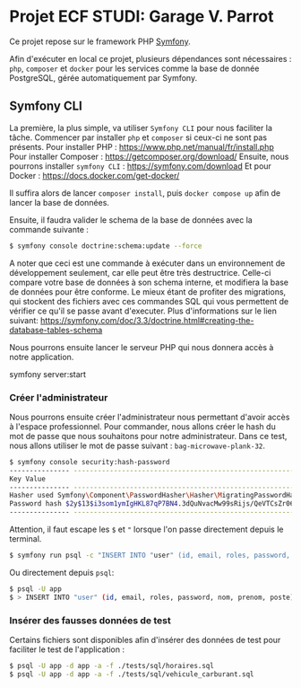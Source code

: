 # Projet ECF STUDI: Garage V. Parrot

Ce projet repose sur le framework PHP [Symfony](https://symfony.com).

Afin d'exécuter en local ce projet, plusieurs dépendances sont nécessaires : `php`, `composer` et `docker` pour les services comme la base de donnée PostgreSQL, gérée automatiquement par Symfony.

## Symfony CLI
La première, la plus simple, va utiliser `Symfony CLI` pour nous faciliter la tâche. Commencer par installer `php` et `composer` si ceux-ci ne sont pas présents.
Pour installer PHP : https://www.php.net/manual/fr/install.php
Pour installer Composer : https://getcomposer.org/download/
Ensuite, nous pourrons installer `symfony CLI` : https://symfony.com/download
Et pour Docker : https://docs.docker.com/get-docker/

Il suffira alors de lancer `composer install`, puis `docker compose up` afin de lancer la base de données.

Ensuite, il faudra valider le schema de la base de données avec la commande suivante :
```bash
$ symfony console doctrine:schema:update --force
```

A noter que ceci est une commande à exécuter dans un environnement de développement seulement, car elle peut être très destructrice.
Celle-ci compare votre base de données à son schema interne, et modifiera la base de données pour être conforme.
Le mieux étant de profiter des migrations, qui stockent des fichiers avec ces commandes SQL qui vous permettent de vérifier ce qu'il se passe avant d'executer.
Plus d'informations sur le lien suivant: https://symfony.com/doc/3.3/doctrine.html#creating-the-database-tables-schema

Nous pourrons ensuite lancer le serveur PHP qui nous donnera accès à notre application.

symfony server:start


### Créer l'administrateur
Nous pourrons ensuite créer l'administrateur nous permettant d'avoir accès à l'espace professionnel.
Pour commander, nous allons créer le hash du mot de passe que nous souhaitons pour notre administrateur.
Dans ce test, nous allons utiliser le mot de passe suivant : `bag-microwave-plank-32`.

```bash
$ symfony console security:hash-password
--------------- -----------------------------------------------------------------
Key Value
--------------- -----------------------------------------------------------------
Hasher used Symfony\Component\PasswordHasher\Hasher\MigratingPasswordHasher
Password hash $2y$13$i3som1ymIgHKL87qP7BN4.3dQuNvacMw99sRijs/QeVTCsZr06tmK
--------------- -----------------------------------------------------------------
```

Attention, il faut escape les `$` et `"` lorsque l'on passe directement depuis le terminal.
```bash
$ symfony run psql -c "INSERT INTO "user" (id, email, roles, password, nom, prenom, poste) VALUES (nextval('user_id_seq'), 'vincent@garageparrot.fr', '[\"ROLE_ADMIN\"]', '\$2y\$13\$XKW5tG4NoIXSLzgCy6B1w.EmXecq8InSoSlXDjJt2DA74Ugt5HHYi', 'PARROT', 'Vincent', 'Directeur')"
```
Ou directement depuis `psql`:
```bash
$ psql -U app
$ > INSERT INTO "user" (id, email, roles, password, nom, prenom, poste) VALUES (nextval('user_id_seq'), 'vincent@garageparrot.fr', '["ROLE_ADMIN"]', '$2y$13$XKW5tG4NoIXSLzgCy6B1w.EmXecq8InSoSlXDjJt2DA74Ugt5HHYi', 'PARROT', 'Vincent', 'Directeur');
```

### Insérer des fausses données de test

Certains fichiers sont disponibles afin d'insérer des données de test pour faciliter le test de l'application :
```bash
$ psql -U app -d app -a -f ./tests/sql/horaires.sql
$ psql -U app -d app -a -f ./tests/sql/vehicule_carburant.sql
```
